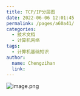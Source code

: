 ```yaml
---
title: TCP/IP分层图
date: 2022-06-06 12:01:45
permalink: /pages/a60a41/
categories:
  - 技术文档
  - 计算机网络
tags:
  - 计算机基础知识
author: 
  name: Chengzihan
  link: 
---
```

![image.png](https://jetzihan-img.oss-cn-beijing.aliyuncs.com/blog/img/006SHRs9gy1h35glz9m3lj30v41831kx.jpg)  
